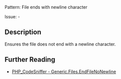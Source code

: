 Pattern: File ends with newline character

Issue: -

## Description

Ensures the file does not end with a newline character.

## Further Reading

* [PHP_CodeSniffer - Generic.Files.EndFileNoNewline](https://github.com/squizlabs/PHP_CodeSniffer/blob/master/src/Standards/Generic/Sniffs/Files/EndFileNoNewlineSniff.php)
